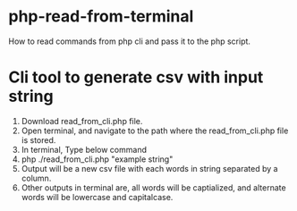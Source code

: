 # php-read-from-terminal
How to read commands from php cli and pass it to the php script. 

# Cli tool to generate csv with input string

1. Download read_from_cli.php file.
2. Open terminal, and navigate to the path where the read_from_cli.php file is stored.
3. In terminal, Type below command
4. php ./read_from_cli.php "example string"
5. Output will be a new csv file with each words in string separated by a column.
6. Other outputs in terminal are, all words will be captialized, and alternate words will be lowercase and capitalcase.
 
